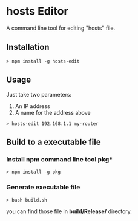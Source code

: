 # hosts Editor

A command line tool for editing "hosts" file.

## Installation

    > npm install -g hosts-edit

## Usage

Just take two parameters:

1. An IP address
1. A name for the address above

```
> hosts-edit 192.168.1.1 my-router
```

## Build to a executable file

### Install npm command line tool **pkg***

    > npm install -g pkg

### Generate executable file

    > bash build.sh

you can find those file in **build/Release/** directory.
